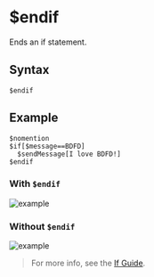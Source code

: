# $endif
Ends an if statement.

## Syntax
```
$endif
```

## Example
```
$nomention
$if[$message==BDFD]
  $sendMessage[I love BDFD!]
$endif
```
### With `$endif`
![example](https://github.com/Rainb0wKey/bdfd-wiki/assets/113303649/40bc25ff-7bd1-43f4-8c70-0fd52ad8dc02)

### Without `$endif`
![example](https://github.com/Rainb0wKey/bdfd-wiki/assets/113303649/468b635e-7879-4adc-a2c6-5b8ca641092d)

> For more info, see the [If Guide](../guides/ifStatements.md).

